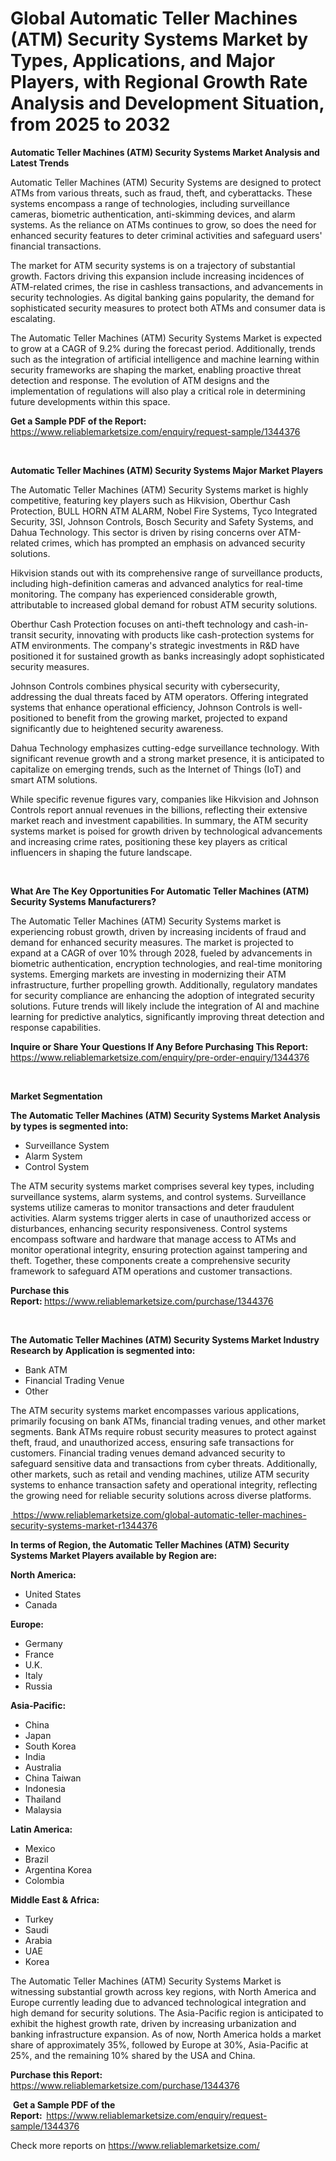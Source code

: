<p><h1>Global Automatic Teller Machines (ATM) Security Systems Market by Types, Applications, and Major Players, with Regional Growth Rate Analysis and Development Situation, from 2025 to 2032</h1></p><p><strong>Automatic Teller Machines (ATM) Security Systems Market Analysis and Latest Trends</strong></p>
<p><p>Automatic Teller Machines (ATM) Security Systems are designed to protect ATMs from various threats, such as fraud, theft, and cyberattacks. These systems encompass a range of technologies, including surveillance cameras, biometric authentication, anti-skimming devices, and alarm systems. As the reliance on ATMs continues to grow, so does the need for enhanced security features to deter criminal activities and safeguard users' financial transactions.</p><p>The market for ATM security systems is on a trajectory of substantial growth. Factors driving this expansion include increasing incidences of ATM-related crimes, the rise in cashless transactions, and advancements in security technologies. As digital banking gains popularity, the demand for sophisticated security measures to protect both ATMs and consumer data is escalating.</p><p>The Automatic Teller Machines (ATM) Security Systems Market is expected to grow at a CAGR of 9.2% during the forecast period. Additionally, trends such as the integration of artificial intelligence and machine learning within security frameworks are shaping the market, enabling proactive threat detection and response. The evolution of ATM designs and the implementation of regulations will also play a critical role in determining future developments within this space.</p></p>
<p><strong>Get a Sample PDF of the Report:&nbsp;</strong> <a href="https://www.reliablemarketsize.com/enquiry/request-sample/1344376?utm_campaign=2318&utm_medium=2&utm_source=Github&utm_content=ia&utm_term=27022025&utm_id=automatic-teller-machines-atm-security-systems">https://www.reliablemarketsize.com/enquiry/request-sample/1344376</a></p>
<p>&nbsp;</p>
<p><strong>Automatic Teller Machines (ATM) Security Systems Major Market Players</strong></p>
<p><p>The Automatic Teller Machines (ATM) Security Systems market is highly competitive, featuring key players such as Hikvision, Oberthur Cash Protection, BULL HORN ATM ALARM, Nobel Fire Systems, Tyco Integrated Security, 3SI, Johnson Controls, Bosch Security and Safety Systems, and Dahua Technology. This sector is driven by rising concerns over ATM-related crimes, which has prompted an emphasis on advanced security solutions.</p><p>Hikvision stands out with its comprehensive range of surveillance products, including high-definition cameras and advanced analytics for real-time monitoring. The company has experienced considerable growth, attributable to increased global demand for robust ATM security solutions.</p><p>Oberthur Cash Protection focuses on anti-theft technology and cash-in-transit security, innovating with products like cash-protection systems for ATM environments. The company's strategic investments in R&D have positioned it for sustained growth as banks increasingly adopt sophisticated security measures.</p><p>Johnson Controls combines physical security with cybersecurity, addressing the dual threats faced by ATM operators. Offering integrated systems that enhance operational efficiency, Johnson Controls is well-positioned to benefit from the growing market, projected to expand significantly due to heightened security awareness.</p><p>Dahua Technology emphasizes cutting-edge surveillance technology. With significant revenue growth and a strong market presence, it is anticipated to capitalize on emerging trends, such as the Internet of Things (IoT) and smart ATM solutions.</p><p>While specific revenue figures vary, companies like Hikvision and Johnson Controls report annual revenues in the billions, reflecting their extensive market reach and investment capabilities. In summary, the ATM security systems market is poised for growth driven by technological advancements and increasing crime rates, positioning these key players as critical influencers in shaping the future landscape.</p></p>
<p>&nbsp;</p>
<p><strong>What Are The Key Opportunities For Automatic Teller Machines (ATM) Security Systems Manufacturers?</strong></p>
<p><p>The Automatic Teller Machines (ATM) Security Systems market is experiencing robust growth, driven by increasing incidents of fraud and demand for enhanced security measures. The market is projected to expand at a CAGR of over 10% through 2028, fueled by advancements in biometric authentication, encryption technologies, and real-time monitoring systems. Emerging markets are investing in modernizing their ATM infrastructure, further propelling growth. Additionally, regulatory mandates for security compliance are enhancing the adoption of integrated security solutions. Future trends will likely include the integration of AI and machine learning for predictive analytics, significantly improving threat detection and response capabilities.</p></p>
<p><strong>Inquire or Share Your Questions If Any Before Purchasing This Report:</strong> <a href="https://www.reliablemarketsize.com/enquiry/pre-order-enquiry/1344376?utm_campaign=2318&utm_medium=2&utm_source=Github&utm_content=ia&utm_term=27022025&utm_id=automatic-teller-machines-atm-security-systems">https://www.reliablemarketsize.com/enquiry/pre-order-enquiry/1344376</a></p>
<p>&nbsp;</p>
<p><strong>Market Segmentation</strong></p>
<p><strong>The Automatic Teller Machines (ATM) Security Systems Market Analysis by types is segmented into:</strong></p>
<p><ul><li>Surveillance System</li><li>Alarm System</li><li>Control System</li></ul></p>
<p><p>The ATM security systems market comprises several key types, including surveillance systems, alarm systems, and control systems. Surveillance systems utilize cameras to monitor transactions and deter fraudulent activities. Alarm systems trigger alerts in case of unauthorized access or disturbances, enhancing security responsiveness. Control systems encompass software and hardware that manage access to ATMs and monitor operational integrity, ensuring protection against tampering and theft. Together, these components create a comprehensive security framework to safeguard ATM operations and customer transactions.</p></p>
<p><strong>Purchase this Report:&nbsp;</strong><a href="https://www.reliablemarketsize.com/purchase/1344376?utm_campaign=2318&utm_medium=2&utm_source=Github&utm_content=ia&utm_term=27022025&utm_id=automatic-teller-machines-atm-security-systems">https://www.reliablemarketsize.com/purchase/1344376</a></p>
<p>&nbsp;</p>
<p><strong>The Automatic Teller Machines (ATM) Security Systems Market Industry Research by Application is segmented into:</strong></p>
<p><ul><li>Bank ATM</li><li>Financial Trading Venue</li><li>Other</li></ul></p>
<p><p>The ATM security systems market encompasses various applications, primarily focusing on bank ATMs, financial trading venues, and other market segments. Bank ATMs require robust security measures to protect against theft, fraud, and unauthorized access, ensuring safe transactions for customers. Financial trading venues demand advanced security to safeguard sensitive data and transactions from cyber threats. Additionally, other markets, such as retail and vending machines, utilize ATM security systems to enhance transaction safety and operational integrity, reflecting the growing need for reliable security solutions across diverse platforms.</p></p>
<p><a href="https://www.reliablemarketsize.com/global-automatic-teller-machines-security-systems-market-r1344376?utm_campaign=2318&utm_medium=2&utm_source=Github&utm_content=ia&utm_term=27022025&utm_id=automatic-teller-machines-atm-security-systems">&nbsp;https://www.reliablemarketsize.com/global-automatic-teller-machines-security-systems-market-r1344376</a></p>
<p><strong>In terms of Region, the Automatic Teller Machines (ATM) Security Systems Market Players available by Region are:</strong></p>
<p>
    <p> <strong> North America: </strong>
        <ul>
            <li>United States</li>
            <li>Canada</li>
        </ul>
        </p> 
    <p> <strong> Europe: </strong>
        <ul>
            <li>Germany</li>
            <li>France</li>
            <li>U.K.</li>
            <li>Italy</li>
            <li>Russia</li>
        </ul>
        </p> 
    <p> <strong> Asia-Pacific: </strong>
        <ul>
            <li>China</li>
            <li>Japan</li>
            <li>South Korea</li>
            <li>India</li>
            <li>Australia</li>
            <li>China Taiwan</li>
            <li>Indonesia</li>
            <li>Thailand</li>
            <li>Malaysia</li>
        </ul>
        </p> 
    <p> <strong> Latin America: </strong>
        <ul>
            <li>Mexico</li>
            <li>Brazil</li>
            <li>Argentina Korea</li>
            <li>Colombia</li>
        </ul>
        </p> 
    <p> <strong> Middle East & Africa: </strong>
        <ul>
            <li>Turkey</li>
            <li>Saudi</li>
            <li>Arabia</li>
            <li>UAE</li>
            <li>Korea</li>
        </ul>
    </p>
    </p>
<p><p>The Automatic Teller Machines (ATM) Security Systems Market is witnessing substantial growth across key regions, with North America and Europe currently leading due to advanced technological integration and high demand for security solutions. The Asia-Pacific region is anticipated to exhibit the highest growth rate, driven by increasing urbanization and banking infrastructure expansion. As of now, North America holds a market share of approximately 35%, followed by Europe at 30%, Asia-Pacific at 25%, and the remaining 10% shared by the USA and China.</p></p>
<p><strong>Purchase this Report: </strong><a href="https://www.reliablemarketsize.com/purchase/1344376?utm_campaign=2318&utm_medium=2&utm_source=Github&utm_content=ia&utm_term=27022025&utm_id=automatic-teller-machines-atm-security-systems">https://www.reliablemarketsize.com/purchase/1344376</a></p>
<p>&nbsp;<strong>Get a Sample PDF of the Report:&nbsp;&nbsp;</strong><a href="https://www.reliablemarketsize.com/enquiry/request-sample/1344376?utm_campaign=2318&utm_medium=2&utm_source=Github&utm_content=ia&utm_term=27022025&utm_id=automatic-teller-machines-atm-security-systems">https://www.reliablemarketsize.com/enquiry/request-sample/1344376</a></p>
<p><strong></strong></p>
<p>Check more reports on <a href="https://www.reliablemarketsize.com/?utm_campaign=2318&utm_medium=2&utm_source=Github&utm_content=ia&utm_term=27022025&utm_id=automatic-teller-machines-atm-security-systems">https://www.reliablemarketsize.com/</a></p>